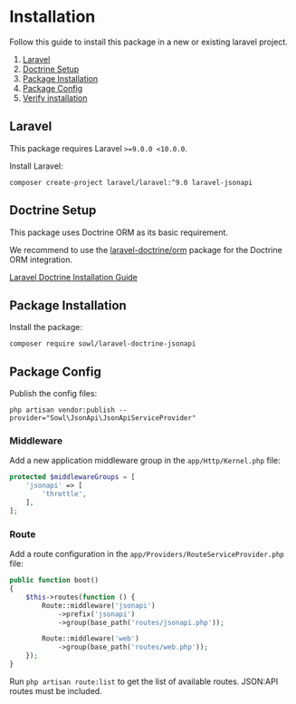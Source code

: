 # Installation
Follow this guide to install this package in a new or existing laravel project.

1. [Laravel](#laravel)
2. [Doctrine Setup](#doctrine-setup)
3. [Package Installation](#package-install)
4. [Package Config](#package-config)
5. [Verify installation](#verify-installation)

## Laravel
This package requires Laravel `>=9.0.0 <10.0.0`.

Install Laravel:
```shell
composer create-project laravel/laravel:^9.0 laravel-jsonapi
```

## Doctrine Setup
This package uses Doctrine ORM as its basic requirement.

We recommend to use the
[laravel-doctrine/orm](https://packagist.org/packages/laravel-doctrine/orm#1.8.x-dev)
package for the Doctrine ORM integration.

[Laravel Doctrine Installation Guide](./LaravelDoctrine.md)

## Package Installation
Install the package:
```shell
composer require sowl/laravel-doctrine-jsonapi
```

## Package Config
Publish the config files:
```shell
php artisan vendor:publish --provider="Sowl\JsonApi\JsonApiServiceProvider"
```

### Middleware
Add a new application middleware group in the `app/Http/Kernel.php` file:
```php
protected $middlewareGroups = [
    'jsonapi' => [
        'throttle',
    ],
];
```

### Route
Add a route configuration in the `app/Providers/RouteServiceProvider.php` file:
```php
public function boot()
{
    $this->routes(function () {
        Route::middleware('jsonapi')
            ->prefix('jsonapi')
            ->group(base_path('routes/jsonapi.php'));

        Route::middleware('web')
            ->group(base_path('routes/web.php'));
    });
}
```

Run `php artisan route:list` to get the list of available routes.
JSON:API routes must be included.
